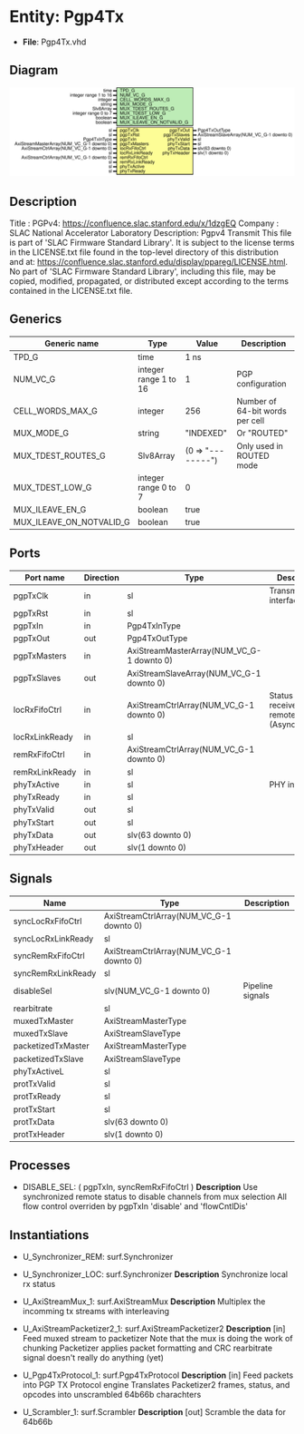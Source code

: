 # Entity: Pgp4Tx

- **File**: Pgp4Tx.vhd
## Diagram

![Diagram](Pgp4Tx.svg "Diagram")
## Description

Title      : PGPv4: https://confluence.slac.stanford.edu/x/1dzgEQ
Company    : SLAC National Accelerator Laboratory
Description: Pgpv4 Transmit
This file is part of 'SLAC Firmware Standard Library'.
It is subject to the license terms in the LICENSE.txt file found in the
top-level directory of this distribution and at:
   https://confluence.slac.stanford.edu/display/ppareg/LICENSE.html.
No part of 'SLAC Firmware Standard Library', including this file,
may be copied, modified, propagated, or distributed except according to
the terms contained in the LICENSE.txt file.
## Generics

| Generic name             | Type                  | Value             | Description                     |
| ------------------------ | --------------------- | ----------------- | ------------------------------- |
| TPD_G                    | time                  | 1 ns              |                                 |
| NUM_VC_G                 | integer range 1 to 16 | 1                 | PGP configuration               |
| CELL_WORDS_MAX_G         | integer               | 256               | Number of 64-bit words per cell |
| MUX_MODE_G               | string                | "INDEXED"         | Or "ROUTED"                     |
| MUX_TDEST_ROUTES_G       | Slv8Array             | (0 => "--------") | Only used in ROUTED mode        |
| MUX_TDEST_LOW_G          | integer range 0 to 7  | 0                 |                                 |
| MUX_ILEAVE_EN_G          | boolean               | true              |                                 |
| MUX_ILEAVE_ON_NOTVALID_G | boolean               | true              |                                 |
## Ports

| Port name      | Direction | Type                                      | Description                                       |
| -------------- | --------- | ----------------------------------------- | ------------------------------------------------- |
| pgpTxClk       | in        | sl                                        | Transmit interface                                |
| pgpTxRst       | in        | sl                                        |                                                   |
| pgpTxIn        | in        | Pgp4TxInType                              |                                                   |
| pgpTxOut       | out       | Pgp4TxOutType                             |                                                   |
| pgpTxMasters   | in        | AxiStreamMasterArray(NUM_VC_G-1 downto 0) |                                                   |
| pgpTxSlaves    | out       | AxiStreamSlaveArray(NUM_VC_G-1 downto 0)  |                                                   |
| locRxFifoCtrl  | in        | AxiStreamCtrlArray(NUM_VC_G-1 downto 0)   | Status of receive and remote FIFOs (Asynchronous) |
| locRxLinkReady | in        | sl                                        |                                                   |
| remRxFifoCtrl  | in        | AxiStreamCtrlArray(NUM_VC_G-1 downto 0)   |                                                   |
| remRxLinkReady | in        | sl                                        |                                                   |
| phyTxActive    | in        | sl                                        | PHY interface                                     |
| phyTxReady     | in        | sl                                        |                                                   |
| phyTxValid     | out       | sl                                        |                                                   |
| phyTxStart     | out       | sl                                        |                                                   |
| phyTxData      | out       | slv(63 downto 0)                          |                                                   |
| phyTxHeader    | out       | slv(1 downto 0)                           |                                                   |
## Signals

| Name               | Type                                    | Description      |
| ------------------ | --------------------------------------- | ---------------- |
| syncLocRxFifoCtrl  | AxiStreamCtrlArray(NUM_VC_G-1 downto 0) |                  |
| syncLocRxLinkReady | sl                                      |                  |
| syncRemRxFifoCtrl  | AxiStreamCtrlArray(NUM_VC_G-1 downto 0) |                  |
| syncRemRxLinkReady | sl                                      |                  |
| disableSel         | slv(NUM_VC_G-1 downto 0)                | Pipeline signals |
| rearbitrate        | sl                                      |                  |
| muxedTxMaster      | AxiStreamMasterType                     |                  |
| muxedTxSlave       | AxiStreamSlaveType                      |                  |
| packetizedTxMaster | AxiStreamMasterType                     |                  |
| packetizedTxSlave  | AxiStreamSlaveType                      |                  |
| phyTxActiveL       | sl                                      |                  |
| protTxValid        | sl                                      |                  |
| protTxReady        | sl                                      |                  |
| protTxStart        | sl                                      |                  |
| protTxData         | slv(63 downto 0)                        |                  |
| protTxHeader       | slv(1 downto 0)                         |                  |
## Processes
- DISABLE_SEL: ( pgpTxIn, syncRemRxFifoCtrl )
**Description**
Use synchronized remote status to disable channels from mux selection
All flow control overriden by pgpTxIn 'disable' and 'flowCntlDis'

## Instantiations

- U_Synchronizer_REM: surf.Synchronizer
- U_Synchronizer_LOC: surf.Synchronizer
**Description**
Synchronize local rx status

- U_AxiStreamMux_1: surf.AxiStreamMux
**Description**
Multiplex the incomming tx streams with interleaving

- U_AxiStreamPacketizer2_1: surf.AxiStreamPacketizer2
**Description**
[in]
Feed muxed stream to packetizer
Note that the mux is doing the work of chunking
Packetizer applies packet formatting and CRC
rearbitrate signal doesn't really do anything (yet)

- U_Pgp4TxProtocol_1: surf.Pgp4TxProtocol
**Description**
[in]
Feed packets into PGP TX Protocol engine
Translates Packetizer2 frames, status, and opcodes into unscrambled 64b66b charachters

- U_Scrambler_1: surf.Scrambler
**Description**
[out]
Scramble the data for 64b66b

